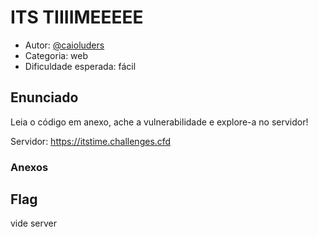 # ITS TIIIIMEEEEE

* Autor: [@caioluders](https://github.com/caioluders)
* Categoria: web
* Dificuldade esperada: fácil

## Enunciado

Leia o código em anexo, ache a vulnerabilidade e explore-a no servidor!

Servidor: https://itstime.challenges.cfd

### Anexos


## Flag

vide server
